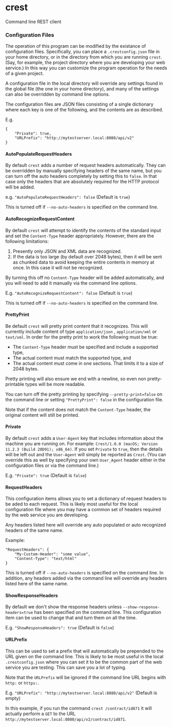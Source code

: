 # crest
Command line REST client

### Configuration Files

The operation of this program can be modified by the existance of configuration files. Specifically,
you can place a `.crestconfig.json` file in your home directory, or in the directory from which
you are running `crest`. (Say, for example, the project directory where you are developing your
web service.) In this way you can customize the program operation for the needs of a given 
project.

A configuration file in the local directory will override any settings found in the global file (the one
in your home directory), and many of the settings can also be overridden by command line
options.

The configuration files are JSON files consisting of a single dictionary where each key is
one of the following, and the contents are as described.

E.g.

    {
        "Private": true,
        "URLPrefix": "http://mytestserver.local:8080/api/v2"
    }

#### AutoPopulateRequestHeaders

By default `crest` adds a number of request headers automatically. They can be overridden
by manually specifying headers of the same name, but you can turn off the auto headers
completely by setting this to `false`. In that case only the headers that are absolutely required
for the HTTP protocol will be added.

e.g. `"AutoPopulateRequestHeaders": false` (Default is `true`)

This is turned off if `--no-auto-headers` is specified on the command line.

#### AutoRecognizeRequestContent

By default `crest` will attempt to identify the contents of the standard input and set the
`Content-Type` header appropriately. However, there are the following limitations:

1. Presently only JSON and XML data are recognized.
2. If the data is too large (by default over 2048 bytes), then it will be sent as chunked data
 to avoid keeping the entire contents in memory at once. In this case it will not be 
 recognized.
 
 By turning this off no `Content-Type` header will be added automatically, and you will
 need to add it manually via the command line options.
 
 E.g. `"AutoRecognizeRequestContent": false` (Default is `true`)
 
 This is turned off if `--no-auto-headers` is specified on the command line.
  
#### PrettyPrint

Be default `crest` will pretty print content that it recognizes. This will currently include content
of type `application/json` , `application/xml` or `text/xml`. In order for the pretty print to work the
following must be true:

- The `Content-Type` header must be specified and include a supported type,
- The actual content must match the supported type, and
- The actual content must come in one sections. That limits it to a size of 2048 bytes.

Pretty printing will also ensure we end with a newline, so even non pretty-printable types
will be more readable.

You can turn off the pretty printing by specifying `--pretty-print=false` on the command
line or setting `"PrettyPrint": false` in the configuration file.

Note that if the content does not match the `Content-Type` header, the original content
will still be printed.

#### Private

By default `crest` adds a `User-Agent` key that includes information about the machine you
are running on. For example: `Crest/1.0.0 (macOS; Version 11.2.3 (Build 20D91); x86_64)`.
If you set `Private` to `true`, then the details will be left out and the `User-Agent` will simply
be reported as `Crest`. (You can override this as well by specifying your own `User_Agent` header
either in the configuration files or via the command line.)

E.g. `"Private": true` (Default is `false`)

#### RequestHeaders

This configuration items allows you to set a dictionary of request headers to be aded to each
request. This is likely most useful for the local configuration file where you may have a
common set of headers required by the web service you are developing.

Any headers listed here will override any auto populated or auto recognized headers of the
same name.

Example:

    "RequestHeaders": {
        "My-Custom-Header": "some value",
        "Content-Type": "text/html"
    }
    
This is turned off if  `--no-auto-headers` is specified on the command line. In addition, any headers
added via the command line will override any headers listed here of the same name.

#### ShowResponseHeaders

By default we don't show the response headers unless `--show-response-headers=true` has been specified 
on the command line. This configuration item can be used to change that and turn them on all the time.

E.g. `"ShowResponseHeaders": true` (Default is `false`)

#### URLPrefix

This can be used to set a prefix that will automatically be prepended to the URL given on the command
line. This is likely to be most useful in the local `.crestconfig.json` where you can set it to be
the common part of the web service you are testing. This can save you a lot of typing.

Note that the `URLPrefix` will be ignored if the command line URL begins with `http:` or
`https:`.

E.g. `"URLPrefix": "http://mytestserver.local:8080/api/v2"` (Default is empty)

In this example, if you run the command `crest /contract/id871` it will actually perform 
a `GET` to the URL `http://mytestserver.local:8080/api/v2/contract/id871`.
